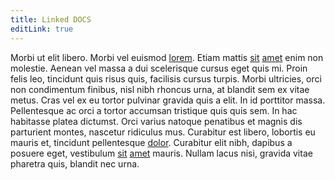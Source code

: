 ```yaml
---
title: Linked DOCS
editLink: true
---
```

<LinkedItems/>

Morbi ut elit libero. Morbi vel euismod [lorem](./lorem). Etiam mattis [sit](./sit) [amet](./amet) enim non molestie. Aenean vel massa a dui scelerisque cursus eget quis mi. Proin felis leo, tincidunt quis risus quis, facilisis cursus turpis. Morbi ultricies, orci non condimentum finibus, nisl nibh rhoncus urna, at blandit sem ex vitae metus. Cras vel ex eu tortor pulvinar gravida quis a elit. In id porttitor massa. Pellentesque ac orci a tortor accumsan tristique quis quis sem. In hac habitasse platea dictumst. Orci varius natoque penatibus et magnis dis parturient montes, nascetur ridiculus mus. Curabitur est libero, lobortis eu mauris et, tincidunt pellentesque [dolor](./dolor). Curabitur elit nibh, dapibus a posuere eget, vestibulum [sit](./sit) [amet](./amet) mauris. Nullam lacus nisi, gravida vitae pharetra quis, blandit nec urna.


